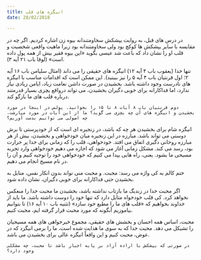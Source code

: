 ```yaml
---
title: انیگزه های قلب
date: 28/02/2018

---
```


در درس های قبل، به روایت یپشکش سخاومتندانه بیوه زن اشاره کردیم. اگر چه در مقایسه با سایر یپشکش ها کوکچ بود ولی سخاومتندانه بود زیرا ماهیت واقعی شخصیت و قلب او را نشان داد که باعث شد عیسی بگوید «این بیوه فقیر بیش از همه پول داده است» (لوقا باب ۲۱ آیه ۳).

تنها خدا (یعقوب باب ۴ آیه ۱۲) انیگزه های حقیقی را می داند (امثال سلیامن باب ۱۶ آیه ۲؛ اول قرنتیان باب ۴ آیه ۵ را نیز ببینید). این ممکن است که اقدامات مناسب با انیگزه های نادرست وجود داشته باشد. بخشیدن در صورت داشن نعامت زیاد، ایامن زیادی نیاز ندارد، اما فداکارانه برای خوبی دگیران بخشیدن، می تواند درواقع یچزی بسیار قدرمتند درباره قلب های ما بازگو کند.

`دوم قرنتیان باب ۸ آیات ۸ تا ١۵ را بخوانید. پولس در اینجا در مورد بخشیدن و انیگزه های آن چه یچزی می گوید؟ ما از این آیات در مورد مبارشت، چه اصولی می توانیم بدست آوریم؟`

انیگزه شام برای بخشیدن هر چه که باشد، در زنجیره ای است که از خودپرستی تا برش دوستی می تواند باشد. مبارزه در این زنجیره میان خودخواهی و بخشیدن، بیش از هر مبارزه روحانی دگیری اتفاق می افتد. خودخواهی، قلب را که زمانی برای خدا پر حرارت بود، رسد می کند. مشکل زمانی آغاز می شود که اجازه می دهیم خودخواهی وارد تجربه مسیحی ما بشود. یعنی، راه هایی یپدا می کنیم که خودخواهی خود را توجیه کنیم و آن را در نام مسیح انجام می دهیم.

ختم کالم به کی واژه می رسد: محبت. و محبت منی تواند بدون انکار نفس، متایل به بخشیدن حتی فداکارانه برای خوبی دگیران، نشان داده شود.

اگر محبت خدا در زندیگ ما بازتاب نداشته باشد، بخشیدن ما محبت خدا را منعکس نخواهد کرد. کی قلب خودخواه متایل دارد که تنها خود را دوست داشته باشد. ما باید از خداوند بخواهیم که «قلب های ما را مطیع خود سازد» (تثنیه باب ۱۰ آیه ۱۶) تا بتوانیم بیاموزیم آنگونه که مورد محبت قرار گرفته ایم، محبت کنیم.

محبت، اساس همه احسان و بخشش های حقیقی، مجموع خیرخواهی های همه مسیحیان را تشیکل می دهد. محبت خدا که به سوی ما هدایت شده است، ما را برمی انیگزد که در عوض، محبت کنیم و این واقعاً انیگزه عالی برای بخشیدن می باشد.

`در صورتی که یپشکش با اراده آزاد بر پایه اجبار باشد تا محبت، چه مشکلی وجود دارد؟`